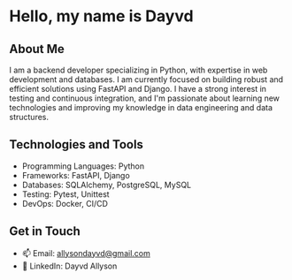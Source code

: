 # Hello, my name is Dayvd

## About Me

I am a backend developer specializing in Python, with expertise in web development and databases. I am currently focused on building robust and efficient solutions using FastAPI and Django. I have a strong interest in testing and continuous integration, and I'm passionate about learning new technologies and improving my knowledge in data engineering and data structures.

## Technologies and Tools

- Programming Languages: Python
- Frameworks: FastAPI, Django
- Databases: SQLAlchemy, PostgreSQL, MySQL
- Testing: Pytest, Unittest
- DevOps: Docker, CI/CD

## Get in Touch
- 📫 Email: allysondayvd@gmail.com
- 🔗 LinkedIn: Dayvd Allyson
